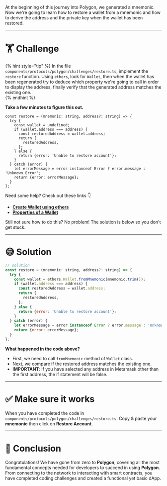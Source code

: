 At the beginning of this journey into Polygon, we generated a mnemonic. Now we're going to learn how to restore a wallet from a mnemonic and how to derive the address and the private key when the wallet has been restored.

---

# 🏋️ Challenge

{% hint style="tip" %}
In the file `components/protocols/polygon/challenges/restore.ts`, implement the `restore` function. Using `ethers`, look for `Wallet`, then when the wallet has been regenerated try to deduce which property we're going to call in order to display the address, finally verify that the generated address matches the existing one.  
{% endhint %}

**Take a few minutes to figure this out.**

```tsx
const restore = (mnemonic: string, address?: string) => {
  try {
    const wallet = undefined;
    if (wallet.address === address) {
      const restoredAddress = wallet.address;
      return {
        restoredAddress,
      };
    } else {
      return {error: 'Unable to restore account'};
    }
  } catch (error) {
    let errorMessage = error instanceof Error ? error.message : 'Unknown Error';
    return {error: errorMessage};
  }
};
```

Need some help? Check out these links 👇

- [**Create Wallet using ethers**](https://docs.ethers.io/v5/api/signer/#Wallet)
- [**Properties of a Wallet**](https://docs.ethers.io/v5/api/signer/#Wallet--properties)

Still not sure how to do this? No problem! The solution is below so you don't get stuck.

---

# 😅 Solution

```javascript
// solution
const restore = (mnemonic: string, address?: string) => {
  try {
    const wallet = ethers.Wallet.fromMnemonic(mnemonic.trim());
    if (wallet.address === address) {
      const restoredAddress = wallet.address;
      return {
        restoredAddress,
      };
    } else {
      return {error: 'Unable to restore account'};
    }
  } catch (error) {
    let errorMessage = error instanceof Error ? error.message : 'Unknown Error';
    return {error: errorMessage};
  }
};
```

**What happened in the code above?**

- First, we need to call `fromMnemonic` method of `Wallet` class.
- Next, we compare if the restored address matches the existing one.
- **IMPORTANT**: If you have selected any address in Metamask other than the first address, the if statement will be false.

---

# ✅ Make sure it works

When you have completed the code in `components/protocols/polygon/challenges/restore.ts`: Copy & paste your **mnemonic** then click on **Restore Account**.

---

# 🏁 Conclusion

Congratulations! We have gone from zero to **Polygon**, covering all the most fundamental concepts needed for developers to succeed in using **Polygon**. From connecting to the network to interacting with smart contracts, you have completed coding challenges and created a functional yet basic dApp.
